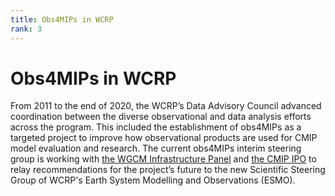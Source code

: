 ```yaml
---
title: Obs4MIPs in WCRP  
rank: 3
---
```


# Obs4MIPs in WCRP

From 2011 to the end of 2020, the WCRP’s Data Advisory Council advanced coordination between the diverse observational and data analysis efforts across the program.  This included the establishment of obs4MIPs as a targeted project to improve how observational products are used for CMIP model evaluation and research.   The current obs4MIPs interim steering group is working with [the WGCM Infrastructure Panel](https://www.wcrp-climate.org/wgcm-cmip/wip) and [the CMIP IPO](https://wcrp-cmip.org/cmip-governance/project-office/) to relay recommendations for the project’s future to the new Scientific Steering Group of WCRP's Earth System Modelling and Observations (ESMO).  

